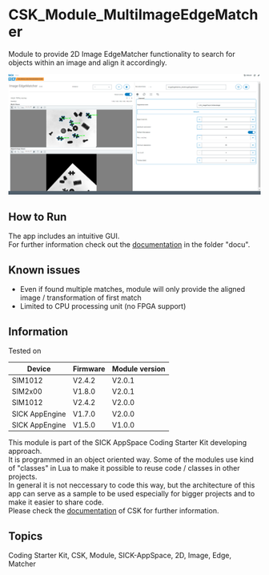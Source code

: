 # CSK_Module_MultiImageEdgeMatcher

Module to provide 2D Image EdgeMatcher functionality to search for objects within an image and align it accordingly.  

![plot](./docu/media/UI_Screenshot.png)

## How to Run

The app includes an intuitive GUI.  
For further information check out the [documentation](https://raw.githack.com/SICKAppSpaceCodingStarterKit/CSK_Module_MultiImageEdgeMatcher/main/docu/CSK_Module_MultiImageEdgeMatcher.html) in the folder "docu".

## Known issues
- Even if found multiple matches, module will only provide the aligned image / transformation of first match  
- Limited to CPU processing unit (no FPGA support)  

## Information

Tested on  

|Device|Firmware|Module version|
|--|--|--|
|SIM1012|V2.4.2|V2.0.1|
|SIM2x00|V1.8.0|V2.0.1|
|SIM1012|V2.4.2|V2.0.0|
|SICK AppEngine|V1.7.0|V2.0.0|
|SICK AppEngine|V1.5.0|V1.0.0|

This module is part of the SICK AppSpace Coding Starter Kit developing approach.  
It is programmed in an object oriented way. Some of the modules use kind of "classes" in Lua to make it possible to reuse code / classes in other projects.  
In general it is not neccessary to code this way, but the architecture of this app can serve as a sample to be used especially for bigger projects and to make it easier to share code.  
Please check the [documentation](https://github.com/SICKAppSpaceCodingStarterKit/.github/blob/main/docu/SICKAppSpaceCodingStarterKit_Documentation.md) of CSK for further information.  

## Topics

Coding Starter Kit, CSK, Module, SICK-AppSpace, 2D, Image, Edge, Matcher
